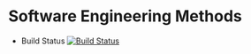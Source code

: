 # Software Engineering Methods

- Build Status [![Build Status](https://travis-ci.org/Kevin-Sim/sem.svg?branch=master)](https://travis-ci.org/Kevin-Sim/sem)